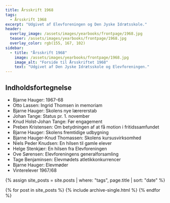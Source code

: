 ```yaml
---
title: Årsskrift 1968
tags:
  - Årsskrift 1968
excerpt: "Udgivet af Elevforeningen og Den Jyske Idrætsskole."
header:
  overlay_image: /assets/images/yearbooks/frontpage/1968.jpg
  teaser: /assets/images/yearbooks/frontpage/1968.jpg
  overlay_color: rgb(155, 167, 102)
sidebar:
  - title: "Årsskrift 1968"
    image: /assets/images/yearbooks/frontpage/1968.jpg
    image_alt: "Forside til Årsskriftet 1968"
    text: "Udgivet af Den Jyske Idrætsskole og Elevforeningen."
---
```


## Indholdsfortegnelse

- Bjarne Hauger: 1967-68
- Otto Lassen: Ingrid Thomsen in memoriam
- Bjarne Hauger: Skolens nye lærererstab
- Johan Tange: Status pr. 1. november
- Knud Holst-Johan Tange: Før engagement
- Preben Kristensen: Om betydningen af at få motion i fritidssamfundet
- Bjarne Hauger: Skolens fremtidige udbygning
- Bjarne Hauger-Knud Thomassen: Skolens kursusvirksomhed
- Niels Peder Knudsen: En hilsen til gamle elever
- Helge Stenkjær: En hilsen fra Elevforeningen
- Ove Sørensen: Elevforeningens generalforsamling
- Tage Benjaminsen: Elevmødets atletikkonkurrencer
- Bjarne Hauger: Elevmøder
- Vinterelever 1967/68

{% assign site_posts = site.posts | where: "tags", page.title | sort: "date" %}

<div class="grid__wrapper">
  {% for post in site_posts %}
    {% include archive-single.html %}
  {% endfor %}
</div>
